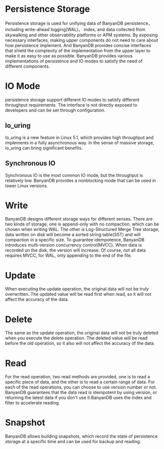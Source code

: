 # Persistence Storage
Persistence storage is used for unifying data of BanyanDB persistence， including write-ahead logging(WAL)， index, and data collected from skywalking and other observability platforms or APM systems. By exposing necessary interfaces, making upper components do not need to care about how persistence implement. And BanyanDB provides concise interfaces that shield the complexity of the implementation from the upper layer to make it as easy to use as possible. BanyanDB provides various implementations of persistence and IO modes to satisfy the need of different components.

# IO Mode
persistence storage support different IO modes to satisfy different throughput requirements. The interface is not directly exposed to developers and can be set through configuration.

## Io_uring
Io_uring is a new feature in Linux 5.1, which provides high throughput and implements in a fully asynchronous way. In the sense of massive storage, io_uring can bring significant benefits.

## Synchronous IO
Synchronous IO is the most common IO mode, but the throughput is relatively low. BanyanDB provides a nonblocking mode that can be used in lower Linux versions.

# Write
BanyanDB designs different storage ways for different senses. There are two kinds of storage, one is append-only with no compaction, which can be chosen when writing WAL. The other is Log-Structured Merge Tree storage, data written on disk will become a sorted string table(SST) and will compaction in a specific size.
To guarantee idempotence, BanyanDB introduces multi-version concurrency control(MVCC). When data is recorded on the disk, the version will increase. Of course, not all data requires MVCC, for WAL, only appending to the end of the file.

# Update
When executing the update operation, the original data will not be truly overwritten. The updated value will be read first when read, so it will not affect the accuracy of the data.

# Delete
The same as the update operation, the original data will not be truly deleted when you execute the delete operation. The deleted value will be read before the old operation, so it also will not affect the accuracy of the data.

# Read
For the read operation, two read methods are provided, one is to read a specific piece of data, and the other is to read a certain range of data. For each of the read operations, you can choose to use version number or not.
BanyanDB guarantees that the data read is idempotent by using version, or returning the latest data if you don't use it.BanyanDB uses the index and filter to accelerate reading.

# Snapshot
BanyanDB allows building snapshots, which record the state of persistence storage at a specific time and can be used for backup and reading.